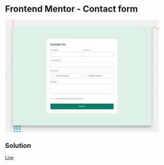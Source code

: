 # Frontend Mentor - Contact form

![Design preview for the Contact form coding challenge](./design/desktop-preview.jpg)


## Solution
[Live]()
